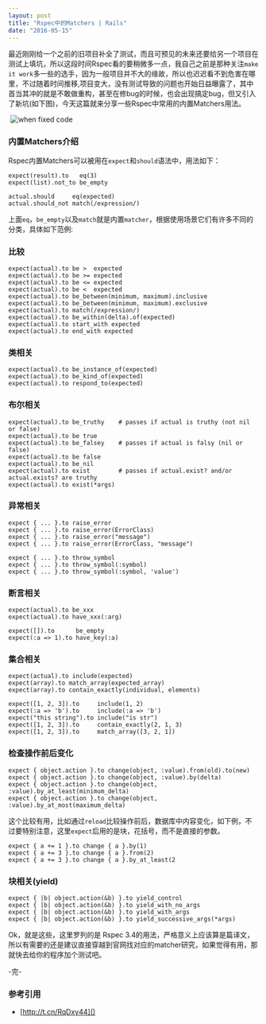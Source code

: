 ```yaml
---
layout: post
title: "Rspec中的Matchers | Rails"
date: "2016-05-15"
---
```


最近刚刚给一个之前的旧项目补全了测试，而且可预见的未来还要给另一个项目在测试上填坑，所以这段时间Rspec看的要稍微多一点，我自己之前是那种关注`make it work`多一些的选手，因为一般项目并不大的缘故，所以也迟迟看不到危害在哪里，不过随着时间推移,项目变大，没有测试导致的问题也开始日益曝露了，其中首当其冲的就是不敢做重构，甚至在修bug的时候，也会出现搞定bug，但又引入了新坑(如下图)，今天这篇就来分享一些Rspec中常用的内置Matchers用法。

![]()
![when fixed code]({{site.IMG_PATH}}/giphy.gif)

### 内置Matchers介绍
Rspec内置Matchers可以被用在`expect`和`should`语法中，用法如下：

```
expect(result).to   eq(3)
expect(list).not_to be_empty

actual.should     eq(expected)
actual.should_not match(/expression/)
```
上面`eq`，`be_empty`以及`match`就是内置`matcher`，根据使用场景它们有许多不同的分类，具体如下范例:

### 比较
```
expect(actual).to be >  expected
expect(actual).to be >= expected
expect(actual).to be <= expected
expect(actual).to be <  expected
expect(actual).to be_between(minimum, maximum).inclusive
expect(actual).to be_between(minimum, maximum).exclusive
expect(actual).to match(/expression/)
expect(actual).to be_within(delta).of(expected)
expect(actual).to start_with expected
expect(actual).to end_with expected
```

### 类相关
```
expect(actual).to be_instance_of(expected)
expect(actual).to be_kind_of(expected)
expect(actual).to respond_to(expected)
```

### 布尔相关
```
expect(actual).to be_truthy    # passes if actual is truthy (not nil or false)
expect(actual).to be true
expect(actual).to be_falsey    # passes if actual is falsy (nil or false)
expect(actual).to be false
expect(actual).to be_nil
expect(actual).to exist        # passes if actual.exist? and/or actual.exists? are truthy
expect(actual).to exist(*args)
```

### 异常相关
```
expect { ... }.to raise_error
expect { ... }.to raise_error(ErrorClass)
expect { ... }.to raise_error("message")
expect { ... }.to raise_error(ErrorClass, "message")

expect { ... }.to throw_symbol
expect { ... }.to throw_symbol(:symbol)
expect { ... }.to throw_symbol(:symbol, 'value')
```

### 断言相关
```
expect(actual).to be_xxx
expect(actual).to have_xxx(:arg)

expect([]).to      be_empty
expect(:a => 1).to have_key(:a)
```

### 集合相关
```
expect(actual).to include(expected)
expect(array).to match_array(expected_array)
expect(array).to contain_exactly(individual, elements)

expect([1, 2, 3]).to     include(1, 2)
expect(:a => 'b').to     include(:a => 'b')
expect("this string").to include("is str")
expect([1, 2, 3]).to     contain_exactly(2, 1, 3)
expect([1, 2, 3]).to     match_array([3, 2, 1])
```

### 检查操作前后变化
```
expect { object.action }.to change(object, :value).from(old).to(new)
expect { object.action }.to change(object, :value).by(delta)
expect { object.action }.to change(object, :value).by_at_least(minimum_delta)
expect { object.action }.to change(object, :value).by_at_most(maximum_delta)
```
这个比较有用，比如通过`reload`比较操作前后，数据库中内容变化，如下例，不过要特别注意，这里`expect`后用的是块，花括号，而不是直接的参数。

```
expect { a += 1 }.to change { a }.by(1)
expect { a += 3 }.to change { a }.from(2)
expect { a += 3 }.to change { a }.by_at_least(2
```

### 块相关(yield)
```
expect { |b| object.action(&b) }.to yield_control
expect { |b| object.action(&b) }.to yield_with_no_args
expect { |b| object.action(&b) }.to yield_with_args
expect { |b| object.action(&b) }.to yield_successive_args(*args)
```

Ok，就是这些，这里罗列的是 Rspec 3.4的用法，严格意义上应该算是篇译文，所以有需要的还是建议直接穿越到官网找对应的matcher研究，如果觉得有用，那就快去给你的程序加个测试吧。

-完-

### 参考引用
+ [http://t.cn/RqDxy44]()
